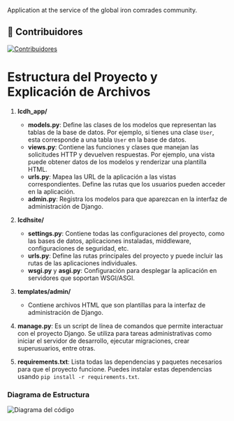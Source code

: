 Application at the service of the global iron comrades community.

## 🤝 Contribuidores
[![Contribuidores](https://contrib.rocks/image?repo=LosCompasDeHierro/lcdh_app)](https://github.com/LosCompasDeHierro/lcdh_app/graphs/contributors)

# Estructura del Proyecto y Explicación de Archivos

1. **lcdh_app/**
   - **models.py**: Define las clases de los modelos que representan las tablas de la base de datos. Por ejemplo, si tienes una clase `User`, esta corresponde a una tabla `User` en la base de datos.
   - **views.py**: Contiene las funciones y clases que manejan las solicitudes HTTP y devuelven respuestas. Por ejemplo, una vista puede obtener datos de los modelos y renderizar una plantilla HTML.
   - **urls.py**: Mapea las URL de la aplicación a las vistas correspondientes. Define las rutas que los usuarios pueden acceder en la aplicación.
   - **admin.py**: Registra los modelos para que aparezcan en la interfaz de administración de Django.

2. **lcdhsite/**
   - **settings.py**: Contiene todas las configuraciones del proyecto, como las bases de datos, aplicaciones instaladas, middleware, configuraciones de seguridad, etc.
   - **urls.py**: Define las rutas principales del proyecto y puede incluir las rutas de las aplicaciones individuales.
   - **wsgi.py** y **asgi.py**: Configuración para desplegar la aplicación en servidores que soportan WSGI/ASGI.

3. **templates/admin/**
   - Contiene archivos HTML que son plantillas para la interfaz de administración de Django.

4. **manage.py**: Es un script de línea de comandos que permite interactuar con el proyecto Django. Se utiliza para tareas administrativas como iniciar el servidor de desarrollo, ejecutar migraciones, crear superusuarios, entre otras.

5. **requirements.txt**: Lista todas las dependencias y paquetes necesarios para que el proyecto funcione. Puedes instalar estas dependencias usando `pip install -r requirements.txt`.

### Diagrama de Estructura
![Diagrama del código](https://assets.digitalocean.com/articles/alligator/boo.svg "a title")
